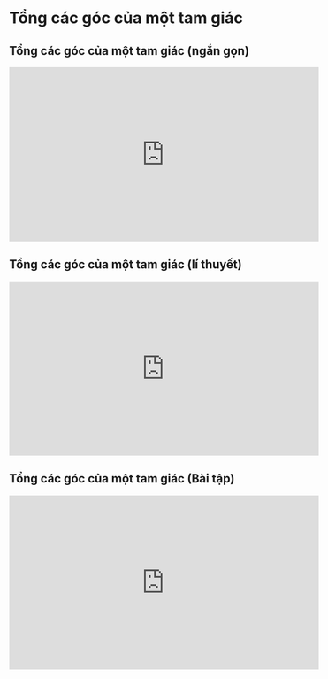 # Tổng các góc của một tam giác
## Tổng các góc của một tam giác (ngắn gọn)
 <iframe width="560" height="315" src="https://www.youtube.com/embed/y2kkM2SQ0_I?si=Xqs7HhD6Q5Agsp_o" title="YouTube video player" frameborder="0" allow="accelerometer; autoplay; clipboard-write; encrypted-media; gyroscope; picture-in-picture; web-share" referrerpolicy="strict-origin-when-cross-origin" allowfullscreen></iframe>

 ## Tổng các góc của một tam giác (lí thuyết)
 <iframe width="560" height="315" src="https://www.youtube.com/embed/10qd8cePj1k?si=-b6AqOVcZyGTOTyU" title="YouTube video player" frameborder="0" allow="accelerometer; autoplay; clipboard-write; encrypted-media; gyroscope; picture-in-picture; web-share" referrerpolicy="strict-origin-when-cross-origin" allowfullscreen></iframe>

  ## Tổng các góc của một tam giác (Bài tập)
  <iframe width="560" height="315" src="https://www.youtube.com/embed/SGBDh62W3pE?si=YtmE933n7Sbh4OeQ" title="YouTube video player" frameborder="0" allow="accelerometer; autoplay; clipboard-write; encrypted-media; gyroscope; picture-in-picture; web-share" referrerpolicy="strict-origin-when-cross-origin" allowfullscreen></iframe>